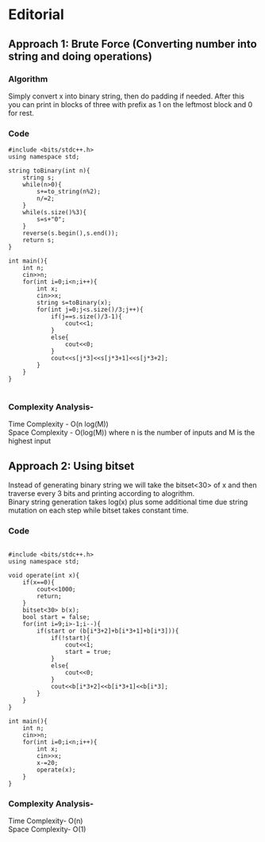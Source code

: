 # Editorial

## Approach 1: Brute Force (Converting number into string and doing operations)

### Algorithm
Simply convert x into binary string, then do padding if needed. After this you can print in blocks of three with prefix as 1 on the leftmost block and 0 for rest.

### Code

<pre><code>#include &lt;bits/stdc++.h&gt;
using namespace std;   

string toBinary(int n){
    string s;
    while(n&gt;0){
        s+=to_string(n%2);
        n/=2;
    }
    while(s.size()%3){
        s=s+"0";
    }
    reverse(s.begin(),s.end());
    return s;
}

int main(){
    int n;
    cin&gt;&gt;n;
    for(int i=0;i&lt;n;i++){
        int x;
        cin>>x;
        string s=toBinary(x);
        for(int j=0;j&lt;s.size()/3;j++){
            if(j==s.size()/3-1){
                cout&lt;&lt;1;
            }
            else{
                cout&lt;&lt;0;
            }
            cout&lt;&lt;s[j*3]&lt;&lt;s[j*3+1]&lt;&lt;s[j*3+2];
        }
    }
}
</code>
</pre>

### Complexity Analysis-

Time Complexity - O(n log(M))</br>
Space Complexity - O(log(M))
where n is the number of inputs and M is the highest input

## Approach 2: Using bitset

Instead of generating binary string we will take the bitset<30> of x and then traverse every 3 bits and printing according to alogrithm.</br>
Binary string generation takes log(x) plus some additional time due string mutation on each step  while bitset takes constant time.

### Code
<pre><code>
#include &lt;bits/stdc++.h&gt;
using namespace std;   

void operate(int x){
    if(x==0){
        cout&lt;&lt;1000;
        return;
    }
    bitset&lt;30&gt; b(x);
    bool start = false;
    for(int i=9;i&gt;-1;i--){
        if(start or (b[i*3+2]+b[i*3+1]+b[i*3])){
            if(!start){
                cout&lt;&lt;1;
                start = true;
            }
            else{
                cout&lt;&lt;0;
            }
            cout&lt;&lt;b[i*3+2]&lt;&lt;b[i*3+1]&lt;&lt;b[i*3];
        }
    }
}

int main(){
    int n;
    cin&gt;&gt;n;
    for(int i=0;i&lt;n;i++){
        int x;
        cin&gt;&gt;x;
        x-=20;
        operate(x);
    }
}
</code></pre>

### Complexity Analysis-

Time Complexity- O(n)</br>
Space Complexity- O(1)